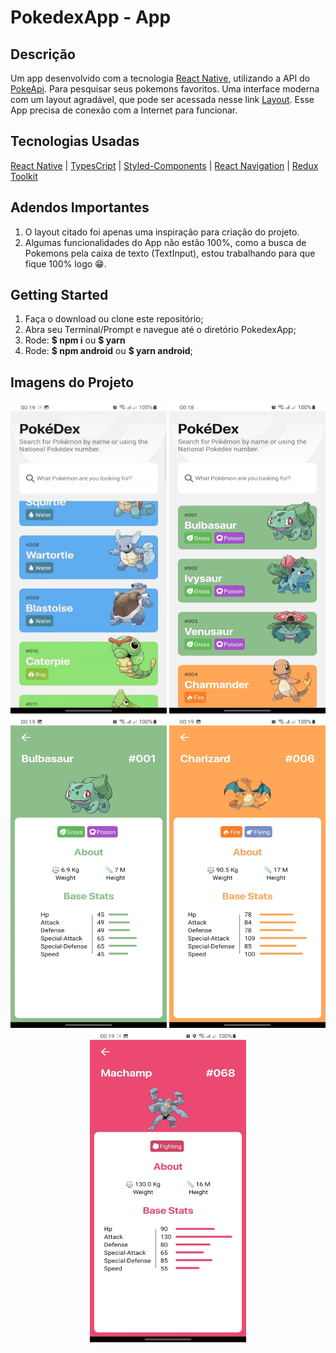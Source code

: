 # PokedexApp - App


## Descrição
Um app desenvolvido com a tecnologia [React Native](https://reactnative.dev/), utilizando a API do [PokeApi](https://pokeapi.co/). Para
pesquisar seus pokemons favoritos. Uma interface moderna com um layout agradável, que pode ser acessada nesse link 
[Layout](https://www.behance.net/gallery/95727849/Pokdex-App?tracking_source=search_projects_recommended%7Cpokedex%20app). Esse App
precisa de conexão com a Internet para funcionar.

## Tecnologias Usadas
[React Native](https://reactnative.dev/) |
[TypesCript](https://www.typescriptlang.org/) |
[Styled-Components](https://styled-components.com/) |
[React Navigation](https://reactnavigation.org/) |
[Redux Toolkit](https://redux-toolkit.js.org/)

## Adendos Importantes
1. O layout citado foi apenas uma inspiração para criação do projeto.
2. Algumas funcionalidades do App não estão 100%, como a busca de Pokemons pela caixa de texto (TextInput), estou trabalhando
para que fique 100% logo 😁.

## Getting Started
1. Faça o download ou clone este repositório;
2. Abra seu Terminal/Prompt e navegue até o diretório PokedexApp;
3. Rode: **$ npm i** ou **$ yarn**
4. Rode: **$ npm android** ou **$ yarn android**;

## Imagens do Projeto

<div align="center">
 <img width="250" height="500" src="src/assets/To_Readme/screen.gif">
 <img width="250" height="500" src="src/assets/To_Readme/print1.jpeg">
 <img width="250" height="500" src="src/assets/To_Readme/print2.jpeg">
 <img width="250" height="500" src="src/assets/To_Readme/print3.jpeg">
 <img width="250" height="500" src="src/assets/To_Readme/print4.jpeg">
</div>
